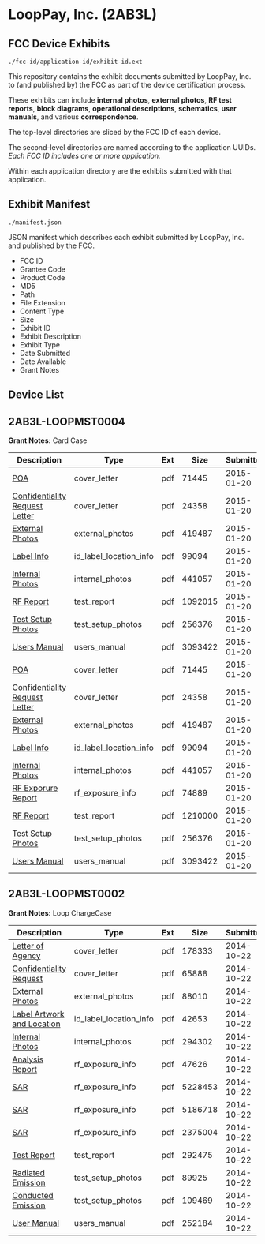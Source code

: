 # LoopPay, Inc. (2AB3L)
## FCC Device Exhibits

```
./fcc-id/application-id/exhibit-id.ext
```

This repository contains the exhibit documents submitted by LoopPay, Inc. to (and published by) the FCC as part of the device certification process.

These exhibits can include **internal photos**, **external photos**, **RF test reports**, **block diagrams**, **operational descriptions**, **schematics**, **user manuals**, and various **correspondence**.

The top-level directories are sliced by the FCC ID of each device.

The second-level directories are named according to the application UUIDs. *Each FCC ID includes one or more application.*

Within each application directory are the exhibits submitted with that application. 

## Exhibit Manifest

```
./manifest.json
```

JSON manifest which describes each exhibit submitted by LoopPay, Inc. and published by the FCC.

- FCC ID
- Grantee Code
- Product Code
- MD5
- Path
- File Extension
- Content Type
- Size
- Exhibit ID
- Exhibit Description
- Exhibit Type
- Date Submitted
- Date Available
- Grant Notes

## Device List
## 2AB3L-LOOPMST0004
**Grant Notes:** Card Case

| Description | Type | Ext | Size | Submitted | Available |
| ----------- | ---- | --- | ---- | --------- | --------- |
| [POA](2AB3L-LOOPMST0004/bf51dd0fd8857a50f27b67aff3a0b869/2508284.pdf) | cover_letter | pdf | 71445 | 2015-01-20 | 2015-01-20 |
| [Confidentiality Request Letter](2AB3L-LOOPMST0004/bf51dd0fd8857a50f27b67aff3a0b869/2508285.pdf) | cover_letter | pdf | 24358 | 2015-01-20 | 2015-01-20 |
| [External Photos](2AB3L-LOOPMST0004/bf51dd0fd8857a50f27b67aff3a0b869/2508291.pdf) | external_photos | pdf | 419487 | 2015-01-20 | 2015-01-20 |
| [Label Info](2AB3L-LOOPMST0004/bf51dd0fd8857a50f27b67aff3a0b869/2508293.pdf) | id_label_location_info | pdf | 99094 | 2015-01-20 | 2015-01-20 |
| [Internal Photos](2AB3L-LOOPMST0004/bf51dd0fd8857a50f27b67aff3a0b869/2508292.pdf) | internal_photos | pdf | 441057 | 2015-01-20 | 2015-01-20 |
| [RF Report](2AB3L-LOOPMST0004/bf51dd0fd8857a50f27b67aff3a0b869/2508289.pdf) | test_report | pdf | 1092015 | 2015-01-20 | 2015-01-20 |
| [Test Setup Photos](2AB3L-LOOPMST0004/bf51dd0fd8857a50f27b67aff3a0b869/2508290.pdf) | test_setup_photos | pdf | 256376 | 2015-01-20 | 2015-01-20 |
| [Users Manual](2AB3L-LOOPMST0004/bf51dd0fd8857a50f27b67aff3a0b869/2508294.pdf) | users_manual | pdf | 3093422 | 2015-01-20 | 2015-01-20 |
| [POA](2AB3L-LOOPMST0004/40a59d09b1cc9e16d2ccb16c23b99695/2508284.pdf) | cover_letter | pdf | 71445 | 2015-01-20 | 2015-01-20 |
| [Confidentiality Request Letter](2AB3L-LOOPMST0004/40a59d09b1cc9e16d2ccb16c23b99695/2508285.pdf) | cover_letter | pdf | 24358 | 2015-01-20 | 2015-01-20 |
| [External Photos](2AB3L-LOOPMST0004/40a59d09b1cc9e16d2ccb16c23b99695/2508291.pdf) | external_photos | pdf | 419487 | 2015-01-20 | 2015-01-20 |
| [Label Info](2AB3L-LOOPMST0004/40a59d09b1cc9e16d2ccb16c23b99695/2508293.pdf) | id_label_location_info | pdf | 99094 | 2015-01-20 | 2015-01-20 |
| [Internal Photos](2AB3L-LOOPMST0004/40a59d09b1cc9e16d2ccb16c23b99695/2508292.pdf) | internal_photos | pdf | 441057 | 2015-01-20 | 2015-01-20 |
| [RF Exporure Report](2AB3L-LOOPMST0004/40a59d09b1cc9e16d2ccb16c23b99695/2508316.pdf) | rf_exposure_info | pdf | 74889 | 2015-01-20 | 2015-01-20 |
| [RF Report](2AB3L-LOOPMST0004/40a59d09b1cc9e16d2ccb16c23b99695/2508315.pdf) | test_report | pdf | 1210000 | 2015-01-20 | 2015-01-20 |
| [Test Setup Photos](2AB3L-LOOPMST0004/40a59d09b1cc9e16d2ccb16c23b99695/2508290.pdf) | test_setup_photos | pdf | 256376 | 2015-01-20 | 2015-01-20 |
| [Users Manual](2AB3L-LOOPMST0004/40a59d09b1cc9e16d2ccb16c23b99695/2508294.pdf) | users_manual | pdf | 3093422 | 2015-01-20 | 2015-01-20 |
## 2AB3L-LOOPMST0002
**Grant Notes:** Loop ChargeCase

| Description | Type | Ext | Size | Submitted | Available |
| ----------- | ---- | --- | ---- | --------- | --------- |
| [Letter of Agency](2AB3L-LOOPMST0002/34166eb5af464d6a55efa8312f1a6aea/2424956.pdf) | cover_letter | pdf | 178333 | 2014-10-22 | 2014-10-22 |
| [Confidentiality Request](2AB3L-LOOPMST0002/34166eb5af464d6a55efa8312f1a6aea/2424957.pdf) | cover_letter | pdf | 65888 | 2014-10-22 | 2014-10-22 |
| [External Photos](2AB3L-LOOPMST0002/34166eb5af464d6a55efa8312f1a6aea/2424965.pdf) | external_photos | pdf | 88010 | 2014-10-22 | 2014-10-22 |
| [Label Artwork and Location](2AB3L-LOOPMST0002/34166eb5af464d6a55efa8312f1a6aea/2424966.pdf) | id_label_location_info | pdf | 42653 | 2014-10-22 | 2014-10-22 |
| [Internal Photos](2AB3L-LOOPMST0002/34166eb5af464d6a55efa8312f1a6aea/2424967.pdf) | internal_photos | pdf | 294302 | 2014-10-22 | 2014-10-22 |
| [Analysis Report](2AB3L-LOOPMST0002/34166eb5af464d6a55efa8312f1a6aea/2424968.pdf) | rf_exposure_info | pdf | 47626 | 2014-10-22 | 2014-10-22 |
| [SAR](2AB3L-LOOPMST0002/34166eb5af464d6a55efa8312f1a6aea/2424969.pdf) | rf_exposure_info | pdf | 5228453 | 2014-10-22 | 2014-10-22 |
| [SAR](2AB3L-LOOPMST0002/34166eb5af464d6a55efa8312f1a6aea/2424970.pdf) | rf_exposure_info | pdf | 5186718 | 2014-10-22 | 2014-10-22 |
| [SAR](2AB3L-LOOPMST0002/34166eb5af464d6a55efa8312f1a6aea/2424971.pdf) | rf_exposure_info | pdf | 2375004 | 2014-10-22 | 2014-10-22 |
| [Test Report](2AB3L-LOOPMST0002/34166eb5af464d6a55efa8312f1a6aea/2424962.pdf) | test_report | pdf | 292475 | 2014-10-22 | 2014-10-22 |
| [Radiated Emission](2AB3L-LOOPMST0002/34166eb5af464d6a55efa8312f1a6aea/2424963.pdf) | test_setup_photos | pdf | 89925 | 2014-10-22 | 2014-10-22 |
| [Conducted Emission](2AB3L-LOOPMST0002/34166eb5af464d6a55efa8312f1a6aea/2424964.pdf) | test_setup_photos | pdf | 109469 | 2014-10-22 | 2014-10-22 |
| [User Manual](2AB3L-LOOPMST0002/34166eb5af464d6a55efa8312f1a6aea/2424958.pdf) | users_manual | pdf | 252184 | 2014-10-22 | 2014-10-22 |
